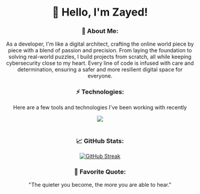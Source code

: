 <div align="center">
  
# 👋 Hello, I'm Zayed!

</div>

<div align="center">

### 🚀 About Me:

As a developer, I'm like a digital architect, crafting the online world piece by piece with a blend of passion and precision. From laying the foundation to solving real-world puzzles, I build projects from scratch, all    while keeping cybersecurity close to my heart. Every line of code is infused with care and determination, ensuring a safer and more resilient digital space for everyone.
  
</div>
  
<!-- - 📫 How to reach me: [Your Email] | [Your Website] | [Your LinkedIn]-->


<div align="center">

### ⚡ Technologies:

Here are a few tools and technologies I've been working with recently
</div>

<div align="center">
  <a href="https://skillicons.dev">
    <img src="https://skillicons.dev/icons?i=html,css,js,react,java,spring,mysql,aws,git,github,linux,kali,vscode,idea,postman" />
  </a>
</div>

<br>

<div align="center">

### 📈 GitHub Stats:

[![GitHub Streak](https://github-readme-streak-stats.herokuapp.com?user=shaik-zayed&theme=highcontrast&border_radius=40)](https://git.io/streak-stats)

</div>
<!-- ### 📫 Connect with Me:
- [LinkedIn](https://www.linkedin.com/in/yourusername)
- [Twitter](https://twitter.com/yourusername)
- [Website](https://www.yourwebsite.com) -->

<div align="center">

### 💬 Favorite Quote:

"The quieter you become, the more you are able to hear."

</div>
